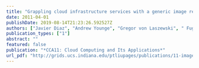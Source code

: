 ```yaml
---
title: "Grappling cloud infrastructure services with a generic image repository"
date: 2011-04-01
publishDate: 2019-08-14T21:23:26.592527Z
authors: ["Javier Diaz", "Andrew Younge", "Gregor von Laszewski", " FugangWang", "Geoffrey C. Fox"]
publication_types: ["1"]
abstract: ""
featured: false
publication: "*CCA11: Cloud Computing and Its Applications*"
url_pdf: "http://grids.ucs.indiana.edu/ptliupages/publications/11-imagerepo-cca.pdf"
---
```


